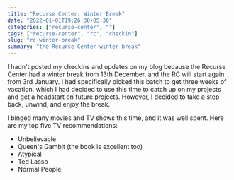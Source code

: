 ```yaml
---
title: "Recurse Center: Winter Break"
date: "2022-01-01T19:26:30+05:30"
categories: ["recurse-center", ""]
tags: ["recurse-center", "rc", "checkin"]
slug: "rc-winter-break"
summary: "the Recurse Center winter break"
---
```


I hadn't posted my checkins and updates on my blog because the Recurse Center had a winter break from 13th December, and the RC will start again from 3rd January. I had specifically picked this batch to get three weeks of vacation, which I had decided to use this time to catch up on my projects and get a headstart on future projects. However, I decided to take a step back, unwind, and enjoy the break.

I binged many movies and TV shows this time, and it was well spent. Here are my top five TV recommendations:

- Unbelievable
- Queen's Gambit (the book is excellent too)
- Atypical
- Ted Lasso
- Normal People